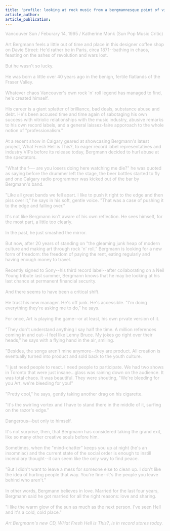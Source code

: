 ```yaml
---
title: 'profile: looking at rock music from a bergmannesque point of view'
article_author: 
article_publication: 
---
```

<span style="color: #c0c0c0">
Vancouver Sun / Feburary 14, 1995 / Katherine Monk (Sun Pop Music Critic)<br />
<br />
Art Bergmann feels a little out of time and place in this designer coffee shop on Davie Street: He'd rather be in Paris, circa 1871--bathing in chaos, feasting on the ashes of revolution and wars lost.<br />
<br />
But he wasn't so lucky.<br />
<br />
He was born a little over 40 years ago in the benign, fertile flatlands of the Fraser Valley.<br />
<br />
Whatever chaos Vancouver's own rock 'n' roll legend has managed to find, he's created himself.<br />
<br />
His career is a giant splatter of brilliance, bad deals, substance abuse and debt. He's been accused time and time again of sabotaging his own success with vitriolic relationships with the music industry, abusive remarks to his own record labels, and a general laissez-faire apporoach to the whole notion of &quot;professionalism.&quot;<br />
<br />
At a recent show in Calgary geared at showcasing Bergmann's latest project, What Fresh Hell is This?, to eager record label representatives and industry VIPs before its release today, Bergmann decided to hurl abuse at the spectators.<br />
<br />
&quot;What the f--- are you losers doing here watching me die?&quot; he was quoted as saying before the drummer left the stage, the beer bottles started to fly and one Calgary radio programmer was kicked out of the bar by Bergmann's band.<br />
<br />
&quot;Like all great bands we fell apart. I like to push it right to the edge and then piss over it,&quot; he says in his soft, gentle voice. &quot;That was a case of pushing it to the edge and falling over.&quot;<br />
<br />
It's not like Bergmann isn't aware of his own reflection. He sees himself, for the most part, a little too clearly.<br />
<br />
In the past, he just smashed the mirror.<br />
<br />
But now, after 20 years of standing on &quot;the gleaming junk heap of modern culture and making art through rock 'n' roll,&quot; Bergmann is looking for a new form of freedom: the freedom of paying the rent, eating regularly and having enough money to travel.<br />
<br />
Recently signed to Sony--his third record label--after collaborating on a Neil Young tribute last summer, Bergmann knows that he may be looking at his last chance at permanent financial security.<br />
<br />
And there seems to have been a critical shift.<br />
<br />
He trust his new manager. He's off junk. He's accessible. &quot;I'm doing everything they're asking me to do,&quot; he says.<br />
<br />
For once, Art is playing the game--or at least, his own prvate version of it.<br />
<br />
&quot;They don't understand anything I say half the time. A million references coming in and out--I feel like Lenny Bruce. My jokes go right over their heads,&quot; he says with a flying hand in the air, smiling.<br />
<br />
&quot;Besides, the songs aren't mine anymore--they are product. All creation is eventually turned into product and sold back to the youth culture.<br />
<br />
&quot;I just need people to react. I need people to participate. We had two shows in Toronto that were just insane...glass was raining down on the audience. It was total chaos. It was beautiful. They were shouting, &quot;We're bleeding for you Art, we're bleeding for you!&quot;<br />
<br />
&quot;Pretty cool,&quot; he says, gently taking another drag on his cigarette.<br />
<br />
&quot;It's the swirling vortex and I have to stand there in the middle of it, surfing on the razor's edge.&quot;<br />
<br />
Dangerous--but only to himself.<br />
<br />
It's not surprise, then, that Bergmann has considered taking the grand exit, like so many other creative souls before him.<br />
<br />
Sometimes, when the &quot;mind-chatter&quot; keeps you up at night (he's an insomniac) and the current state of the social order is enough to instill incendiary thought--it can seem like the only way to find peace.<br />
<br />
&quot;But I didn't want to leave a mess for someone else to clean up. I don't like the idea of hurting people that way. You're fine--it's the people you leave behind who aren't.&quot;<br />
<br />
In other words, Bergmann believes in love. Married for the last four years, Bergmann said he got married for all the right reasons: love and sharing.<br />
<br />
&quot;I like the warm glow of the sun as much as the next person. I've seen Hell and it's a cold, cold place.&quot;<br />
<br />
<i>Art Bergmann's new CD, WHat Fresh Hell is This?, is in record stores today.</i>
</span>
